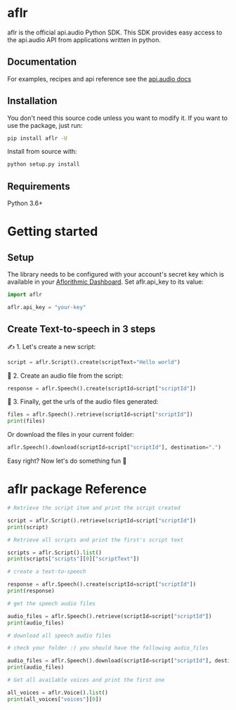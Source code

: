 # aflr

aflr is the official api.audio Python SDK. This SDK provides easy access to the api.audio API from applications written in python.

## Documentation

For examples, recipes and api reference see the [api.audio docs](https://docs.api.audio/reference)

## Installation

You don't need this source code unless you want to modify it. If you want to use the package, just run:

```sh
pip install aflr -U
```

Install from source with:

```sh
python setup.py install
```

## Requirements

Python 3.6+

# Getting started

## Setup

The library needs to be configured with your account's secret key which is available in your [Aflorithmic Dashboard](https://console.api.audio). Set aflr.api_key to its value:

```python
import aflr

aflr.api_key = "your-key"
```

## Create Text-to-speech in 3 steps

✍️ 1. Let's create a new script:

```python
script = aflr.Script().create(scriptText="Hello world")
```

🎤 2. Create an audio file from the script:

```python
response = aflr.Speech().create(scriptId=script["scriptId"])
```

🎉 3. Finally, get the urls of the audio files generated:

```python
files = aflr.Speech().retrieve(scriptId=script["scriptId"])
print(files)
```

Or download the files in your current folder:

```python
aflr.Speech().download(scriptId=script["scriptId"], destination=".")
```

Easy right? Now let's do something fun 🔮

# aflr package Reference

```python
# Retrieve the script item and print the script created

script = aflr.Script().retrieve(scriptId=script["scriptId"])
print(script)

# Retrieve all scripts and print the first's script text

scripts = aflr.Script().list()
print(scripts["scripts"][0]["scriptText"])

# create a text-to-speech

response = aflr.Speech().create(scriptId=script["scriptId"])
print(response)

# get the speech audio files

audio_files = aflr.Speech().retrieve(scriptId=script["scriptId"])
print(audio_files)

# download all speech audio files

# check your folder :) you should have the following audio_files

audio_files = aflr.Speech().download(scriptId=script["scriptId"], destination=".")
print(audio_files)

# Get all available voices and print the first one

all_voices = aflr.Voice().list()
print(all_voices["voices"][0])

```

